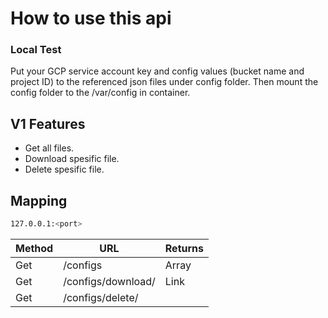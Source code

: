 # How to use this api

### Local Test
Put your GCP service account key and config values (bucket name and project ID) to the referenced json files under config folder. Then mount the config folder to the /var/config in container.

## V1 Features

- Get all files.
- Download spesific file.
- Delete spesific file.

## Mapping

```sh
127.0.0.1:<port>
```

| Method | URL | Returns |
| ------ | ------ | ------ | 
| Get | /configs | Array
| Get | /configs/download/<file name> | Link
| Get | /configs/delete/<file name> | 



